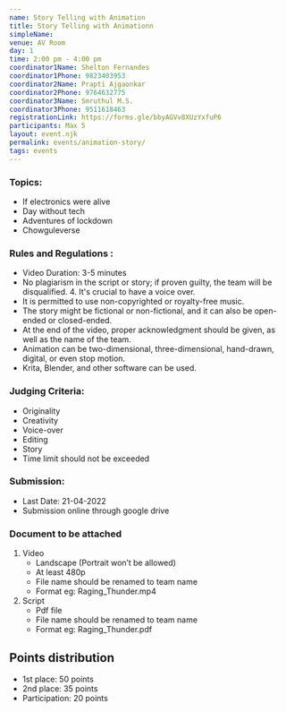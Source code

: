 ```yaml
---
name: Story Telling with Animation
title: Story Telling with Animationn
simpleName:
venue: AV Room
day: 1
time: 2:00 pm - 4:00 pm
coordinator1Name: Shelton Fernandes
coordinator1Phone: 9823403953
coordinator2Name: Prapti Ajgaonkar
coordinator2Phone: 9764632775
coordinator3Name: Smruthul M.S.
coordinator3Phone: 9511618463
registrationLink: https://forms.gle/bbyAGVv8XUzYxfuP6
participants: Max 5
layout: event.njk
permalink: events/animation-story/
tags: events
---
```


### Topics:

- If electronics were alive
- Day without tech
- Adventures of lockdown
- Chowguleverse

### Rules and Regulations :

- Video Duration: 3-5 minutes
- No plagiarism in the script or story; if proven guilty, the team will be disqualified. 4. It's crucial to have a voice over.
- It is permitted to use non-copyrighted or royalty-free music.
- The story might be fictional or non-fictional, and it can also be open-ended or closed-ended.
- At the end of the video, proper acknowledgment should be given, as well as the name of the team.
- Animation can be two-dimensional, three-dimensional, hand-drawn, digital, or even stop motion.
- Krita, Blender, and other software can be used.

### Judging Criteria:

- Originality
- Creativity
- Voice-over
- Editing
- Story
- Time limit should not be exceeded

### Submission:

- Last Date: 21-04-2022
- Submission online through google drive

### Document to be attached

1. Video
   - Landscape (Portrait won’t be allowed)
   - At least 480p
   - File name should be renamed to team name
   - Format eg: Raging_Thunder.mp4
2. Script
   - Pdf file
   - File name should be renamed to team name
   - Format eg: Raging_Thunder.pdf

## Points distribution

- 1st place: 50 points
- 2nd place: 35 points
- Participation: 20 points
